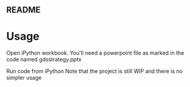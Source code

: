 README
---

# Usage
Open iPython workbook.
You'll need a powerpoint file as marked in the code named gdsstrategy.pptx

Run code from iPython 
Note that the project is still WIP and there is no simpler usage
